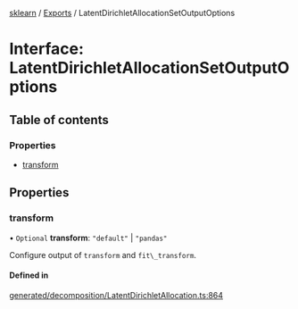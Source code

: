 [sklearn](../readme.md) / [Exports](../modules.md) / LatentDirichletAllocationSetOutputOptions

# Interface: LatentDirichletAllocationSetOutputOptions

## Table of contents

### Properties

- [transform](LatentDirichletAllocationSetOutputOptions.md#transform)

## Properties

### transform

• `Optional` **transform**: ``"default"`` \| ``"pandas"``

Configure output of `transform` and `fit\_transform`.

#### Defined in

[generated/decomposition/LatentDirichletAllocation.ts:864](https://github.com/transitive-bullshit/scikit-learn-ts/blob/367336a/packages/sklearn/src/generated/decomposition/LatentDirichletAllocation.ts#L864)
